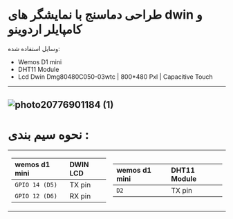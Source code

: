 طراحی دماسنج با نمایشگر های dwin و کامپایلر اردوینو
===
وسایل استفاده شده:

- Wemos D1 mini
- DHT11 Module
- Lcd Dwin Dmg80480C050-03wtc | 800*480 Pxl | Capacitive Touch
----
![photo20776901184 (1)](https://github.com/user-attachments/assets/45a49bb2-e3d8-40fa-927f-2a345e663873)
----
نحوه سیم بندی :
===
<table>
<tr>
<td>

| **wemos d1 mini** | **DWIN LCD** |
|:------------------|:-------------|
| `GPIO 14 (D5)`    | TX pin       |
| `GPIO 12 (D6)`    | RX pin       |

</td>
<td>

| **wemos d1 mini** | **DHT11 Module** |
|:----------------|:-------------|
| `D2`            | TX pin       |

</td>
</tr>
</table>

